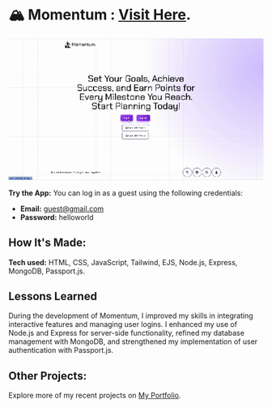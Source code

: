 # 🏔️ Momentum : [Visit Here](https://momentum.onrender.com/).

![Preview](/public/assets/img/preview.gif)

**Try the App:** You can log in as a guest using the following credentials:

- **Email:** guest@gmail.com
- **Password:** helloworld

## How It's Made:

**Tech used:** HTML, CSS, JavaScript, Tailwind, EJS, Node.js, Express, MongoDB, Passport.js.

## Lessons Learned
During the development of Momentum, I improved my skills in integrating interactive features and managing user logins. I enhanced my use of Node.js and Express for server-side functionality, refined my database management with MongoDB, and strengthened my implementation of user authentication with Passport.js.

## Other Projects:
Explore more of my recent projects on [My Portfolio](https://faliloukhouma.com).